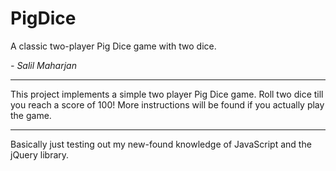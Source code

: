 # PigDice
A classic two-player Pig Dice game with two dice.

*- Salil Maharjan*

***

This project implements a simple two player Pig Dice game. Roll two dice till you reach a score of 100!
More instructions will be found if you actually play the game.

---
Basically just testing out my new-found knowledge of JavaScript and the jQuery library.
